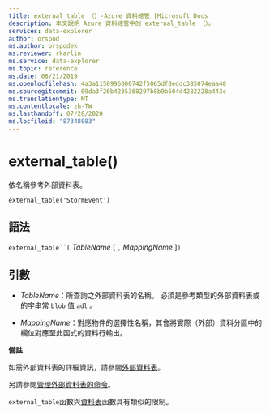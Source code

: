 ```yaml
---
title: external_table （）-Azure 資料總管 |Microsoft Docs
description: 本文說明 Azure 資料總管中的 external_table （）。
services: data-explorer
author: orspod
ms.author: orspodek
ms.reviewer: rkarlin
ms.service: data-explorer
ms.topic: reference
ms.date: 08/21/2019
ms.openlocfilehash: 4a3a1150996000742f5065df0eddc385074eaa48
ms.sourcegitcommit: 09da3f26b4235368297b8b9b604d4282228a443c
ms.translationtype: MT
ms.contentlocale: zh-TW
ms.lasthandoff: 07/28/2020
ms.locfileid: "87348083"
---
```

# <a name="external_table"></a>external_table()

依名稱參考外部資料表。

```kusto
external_table('StormEvent')
```

## <a name="syntax"></a>語法

`external_table``(` *TableName* [ `,` *MappingName* ]`)`

## <a name="arguments"></a>引數

* *TableName*：所查詢之外部資料表的名稱。
  必須是參考類型的外部資料表或的字串常 `blob` 值 `adl` 。 <!-- TODO: Document data formats supported -->

* *MappingName*：對應物件的選擇性名稱，其會將實際（外部）資料分區中的欄位對應至此函式的資料行輸出。

**備註**

如需外部資料表的詳細資訊，請參閱[外部資料表](schema-entities/externaltables.md)。

另請參閱[管理外部資料表的命令](../management/externaltables.md)。

`external_table`函數與[資料表](tablefunction.md)函數具有類似的限制。